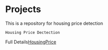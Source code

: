 # Projects
This is a repository for housing price detection

~~~
Housing Price Dectection
~~~

Full Details<a href="https://github.com/anilcs13m/MachineLearning_Mastering/" target="_blank">HousingPrice</a>
